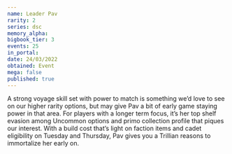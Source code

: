 ```yaml
---
name: Leader Pav
rarity: 2
series: dsc
memory_alpha:
bigbook_tier: 3
events: 25
in_portal:
date: 24/03/2022
obtained: Event
mega: false
published: true
---
```


A strong voyage skill set with power to match is something we’d love to see on our higher rarity options, but may give Pav a bit of early game staying power in that area. For players with a longer term focus, it’s her top shelf evasion among Uncommon options and primo collection profile that piques our interest. With a build cost that’s light on faction items and cadet eligibility on Tuesday and Thursday, Pav gives you a Trillian reasons to immortalize her early on.
